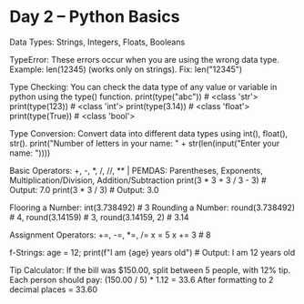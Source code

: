 # Day 2 – Python Basics
Data Types: Strings, Integers, Floats, Booleans

TypeError: These errors occur when you are using the wrong data type. Example: len(12345) (works only on strings). Fix: len("12345")

Type Checking: You can check the data type of any value or variable in python using the type() function.
print(type("abc")) # <class 'str'>
print(type(123))   # <class 'int'>
print(type(3.14))  # <class 'float'>
print(type(True))  # <class 'bool'>

Type Conversion: Convert data into different data types using int(), float(), str().
print("Number of letters in your name: " + str(len(input("Enter your name: "))))

Basic Operators: +, -, *, /, //, ** | PEMDAS: Parentheses, Exponents, Multiplication/Division, Addition/Subtraction
print(3 * 3 + 3 / 3 - 3) # Output: 7.0
print(3 * 3 / 3) # Output: 3.0

Flooring a Number: int(3.738492) # 3
Rounding a Number: round(3.738492) # 4, round(3.14159) # 3, round(3.14159, 2) # 3.14

Assignment Operators: +=, -=, *=, /=
x = 5
x += 3 # 8

f-Strings: age = 12; print(f"I am {age} years old") # Output: I am 12 years old

Tip Calculator: If the bill was $150.00, split between 5 people, with 12% tip.
Each person should pay: (150.00 / 5) * 1.12 = 33.6
After formatting to 2 decimal places = 33.60
